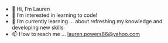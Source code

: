 - 👋 Hi, I’m Lauren
- 👀 I’m interested in learning to code!
- 🌱 I’m currently learning ... about refreshing my knowledge and developing new skills
- 📫 How to reach me ... lauren.powers86@yahoo.com

<!---
laurenpowers20/laurenpowers20 is a ✨ special ✨ repository because its `README.md` (this file) appears on your GitHub profile.
You can click the Preview link to take a look at your changes.
--->
